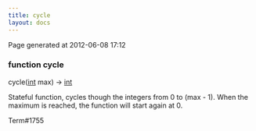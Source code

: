 ```yaml
---
title: cycle
layout: docs
---
```


<div class="bottom_right_note">Page generated at 2012-06-08 17:12</div>
<h3><span class="minor">function</span> cycle</h3>

cycle(<a href="/docs/int.html">int</a> max) -> <a href="/docs/int.html">int</a>
<p>Stateful function, cycles though the integers from 0 to (max - 1). When the maximum is reached, the function will start again at 0.</p>

<p><span class="extra_minor">Term#1755</span></p>
